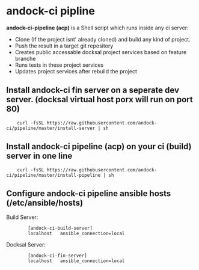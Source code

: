 # andock-ci pipline

**andock-ci-pipeline (acp)** is a Shell script which runs inside any ci server:
* Clone (If the project isnt' already cloned) and build any kind of project. 
* Push the result in a target git repository  
* Creates public accessable docksal project services based on feature branche
* Runs tests in these project services
* Updates project services after rebuild the project


## Install andock-ci fin server on a seperate dev server. (docksal virtual host porx will run on port 80) 

```
    curl -fsSL https://raw.githubusercontent.com/andock-ci/pipeline/master/install-server | sh
```

## Install andock-ci pipeline (acp) on your ci (build) server in one line

```
    curl -fsSL https://raw.githubusercontent.com/andock-ci/pipeline/master/install-pipeline | sh
```

## Configure andock-ci pipeline ansible hosts (/etc/ansible/hosts)


Build Server:
```
        [andock-ci-build-server]
        localhost   ansible_connection=local
```

Docksal Server:
```
        [andock-ci-fin-server]
        localhost   ansible_connection=local


```